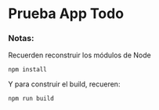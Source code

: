 # Prueba App Todo


### Notas:
Recuerden reconstruir los módulos de Node
```
npm install
```

Y para construir el build, recueren:
```
npm run build
```